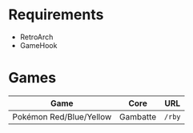 # Requirements

- RetroArch
- GameHook

# Games

Game | Core | URL
---|---|---
Pokémon Red/Blue/Yellow | Gambatte | `/rby`
